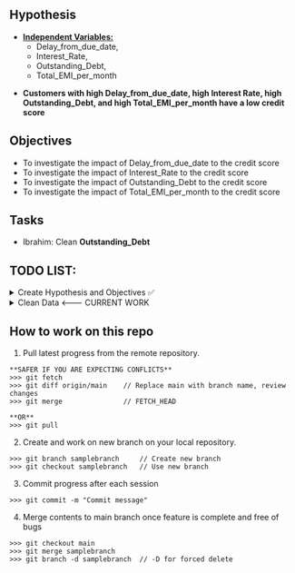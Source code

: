 ## Hypothesis
* <b><u>Independent Variables: </u></b> 
    * Delay_from_due_date, 
    * Interest_Rate, 
    * Outstanding_Debt, 
    * Total_EMI_per_month

- <b>Customers with high Delay_from_due_date, high Interest Rate, high Outstanding_Debt, and high Total_EMI_per_month have a low credit score</b>

## Objectives
- To investigate the impact of Delay_from_due_date to the credit score
- To investigate the impact of Interest_Rate to the credit score
- To investigate the impact of Outstanding_Debt to the credit score
- To investigate the impact of Total_EMI_per_month to the credit score

## Tasks
- Ibrahim: Clean **Outstanding_Debt** 

## TODO LIST:
<details><summary>
Create Hypothesis and Objectives ✅
</summary>
<ul>
    <li>Select 4 independent variables ✅</li>
<ul>
</details>

<details><summary>
Clean Data <--- CURRENT WORK
</summary>
<ul>
<li>
Total_EMI_per_month:
    <ul>
        <li>Round off to 2DP</li>
        <li>Remove nulls</li>
        <li>Identify outliers</li>
    </ul>
</li>
<li>
Delay_from_due_date: 
    <ul>
        <li>Deal with negative values</li>
        <li>Identify outliers</li>
    </ul>
</li>
<li>
Interest_Rate: 
    <ul>
        <li>Do something about the crazy interest rates?</li>
    </ul>
</li>
<li>
Outstanding_Debt: 
    <ul>
        <li>Deal with nulls</li>
        <li>Remove unnecessary characters</li>
        <li>Convert to Numeric</li>
    </ul>
</li>
</ul>
</details>

## How to work on this repo
1. Pull latest progress from the remote repository.
```
**SAFER IF YOU ARE EXPECTING CONFLICTS**
>>> git fetch
>>> git diff origin/main    // Replace main with branch name, review changes
>>> git merge               // FETCH_HEAD

**OR**
>>> git pull        
```
2. Create and work on new branch on your local repository. 
```
>>> git branch samplebranch     // Create new branch
>>> git checkout samplebranch   // Use new branch
```
3. Commit progress after each session
```
>>> git commit -m "Commit message"
```
4. Merge contents to main branch once feature is complete and free of bugs
```
>>> git checkout main
>>> git merge samplebranch
>>> git branch -d samplebranch  // -D for forced delete
```

